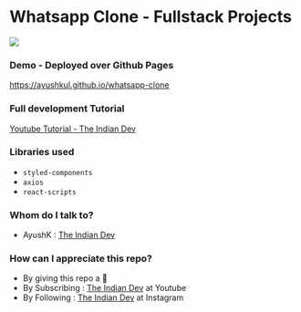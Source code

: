 # Whatsapp Clone - Fullstack Projects

![](whatsapp-clone.gif)

### Demo - Deployed over Github Pages 
https://ayushkul.github.io/whatsapp-clone

### Full development Tutorial 
[Youtube Tutorial - The Indian Dev](https://www.youtube.com/watch?v=_UXycMmVYj0)

### Libraries used
* `styled-components`
* `axios`
* `react-scripts`

### Whom do I talk to? ###

* AyushK : [The Indian Dev](https://www.instagram.com/theindiandev)

### How can I appreciate this repo? ###

* By giving this repo a 🌟
* By Subscribing : [The Indian Dev](https://www.youtube.com/c/theindiandev) at Youtube
* By Following : [The Indian Dev](https://www.instagram.com/theindiandev) at Instagram

